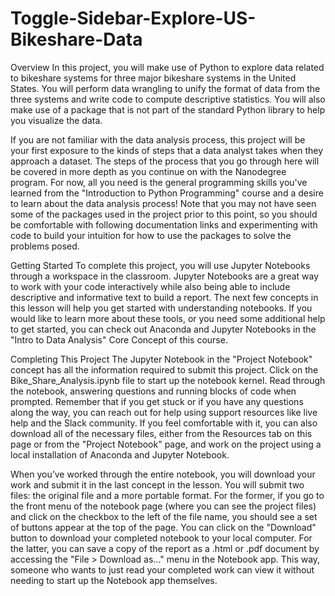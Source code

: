 # Toggle-Sidebar-Explore-US-Bikeshare-Data

Overview
In this project, you will make use of Python to explore data related to bikeshare systems for three major bikeshare systems
in the United States. You will perform data wrangling to unify the format of data from the three systems and write code to 
compute descriptive statistics. You will also make use of a package that is not part of the standard Python library to help 
you visualize the data.

If you are not familiar with the data analysis process, this project will be your first exposure to the kinds of steps that 
a data analyst takes when they approach a dataset. The steps of the process that you go through here will be covered in more 
depth as you continue on with the Nanodegree program. For now, all you need is the general programming skills you've learned 
from the "Introduction to Python Programming" course and a desire to learn about the data analysis process! Note that you may 
not have seen some of the packages used in the project prior to this point, so you should be comfortable with following 
documentation links and experimenting with code to build your intuition for how to use the packages to solve the problems 
posed.

Getting Started
To complete this project, you will use Jupyter Notebooks through a workspace in the classroom. Jupyter Notebooks are a great 
way to work with your code interactively while also being able to include descriptive and informative text to build a report.
The next few concepts in this lesson will help you get started with understanding notebooks. If you would like to learn more 
about these tools, or you need some additional help to get started, you can check out Anaconda and Jupyter Notebooks in the 
"Intro to Data Analysis" Core Concept of this course.

Completing This Project
The Jupyter Notebook in the "Project Notebook" concept has all the information required to submit this project. Click on the 
Bike_Share_Analysis.ipynb file to start up the notebook kernel. Read through the notebook, answering questions and running 
blocks of code when prompted. Remember that if you get stuck or if you have any questions along the way, you can reach out 
for help using support resources like live help and the Slack community. If you feel comfortable with it, you can also 
download all of the necessary files, either from the Resources tab on this page or from the "Project Notebook" page, and 
work on the project using a local installation of Anaconda and Jupyter Notebook.

When you’ve worked through the entire notebook, you will download your work and submit it in the last concept in the lesson. 
You will submit two files: the original file and a more portable format. For the former, if you go to the front menu of the 
notebook page (where you can see the project files) and click on the checkbox to the left of the file name, you should see a 
set of buttons appear at the top of the page. You can click on the "Download" button to download your completed notebook to 
your local computer. For the latter, you can save a copy of the report as a .html or .pdf document by accessing the 
"File > Download as..." menu in the Notebook app. This way, someone who wants to just read your completed work can view it 
without needing to start up the Notebook app themselves.
